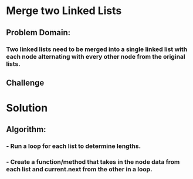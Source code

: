 # Merge two Linked Lists
<!-- Short summary or background information -->
## Problem Domain:
### Two linked lists need to be merged into a single linked list with each node alternating with every other node from the original lists. 
## Challenge
<!-- Description of the challenge -->

# Solution
<!-- Embedded whiteboard image -->
## Algorithm:
### - Run a loop for each list to determine lengths. 
### - Create a function/method that takes in the node data from each list and current.next from the other in a loop.
